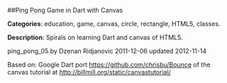 
##Ping Pong Game in Dart with Canvas

**Categories**: education, game, canvas, circle, rectangle, HTML5, classes.

**Description**: Spirals on learning Dart and canvas of HTML5.

ping_pong_05
by Dzenan Ridjanovic
2011-12-06
updated
2012-11-14

Based on:
Google Dart port 
https://github.com/chrisbu/Bounce
of the canvas tutorial at 
http://billmill.org/static/canvastutorial/

